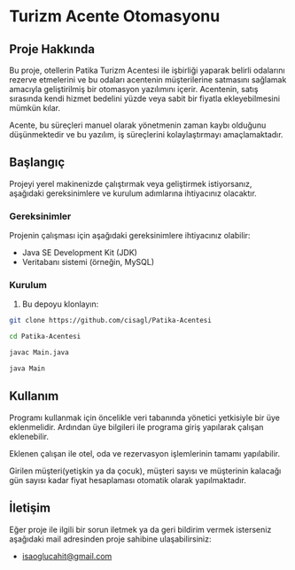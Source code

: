 # Turizm Acente Otomasyonu

## Proje Hakkında

Bu proje, otellerin Patika Turizm Acentesi ile işbirliği yaparak belirli odalarını rezerve etmelerini ve bu odaları acentenin müşterilerine satmasını sağlamak amacıyla geliştirilmiş bir otomasyon yazılımını içerir. Acentenin, satış sırasında kendi hizmet bedelini yüzde veya sabit bir fiyatla ekleyebilmesini mümkün kılar.

Acente, bu süreçleri manuel olarak yönetmenin zaman kaybı olduğunu düşünmektedir ve bu yazılım, iş süreçlerini kolaylaştırmayı amaçlamaktadır.

## Başlangıç

Projeyi yerel makinenizde çalıştırmak veya geliştirmek istiyorsanız, aşağıdaki gereksinimlere ve kurulum adımlarına ihtiyacınız olacaktır.

### Gereksinimler

Projenin çalışması için aşağıdaki gereksinimlere ihtiyacınız olabilir:

- Java SE Development Kit (JDK)
- Veritabanı sistemi (örneğin, MySQL)

### Kurulum

1. Bu depoyu klonlayın:

```bash
git clone https://github.com/cisagl/Patika-Acentesi

cd Patika-Acentesi

javac Main.java

java Main
```

## Kullanım

Programı kullanmak için öncelikle veri tabanında yönetici yetkisiyle bir üye eklenmelidir. 
Ardından üye bilgileri ile programa giriş yapılarak çalışan eklenebilir.

Eklenen çalışan ile otel, oda ve rezervasyon işlemlerinin tamamı yapılabilir.

Girilen müşteri(yetişkin ya da çocuk), müşteri sayısı ve müşterinin kalacağı gün sayısı kadar fiyat hesaplaması otomatik olarak yapılmaktadır.

## İletişim

Eğer proje ile ilgili bir sorun iletmek ya da geri bildirim vermek isterseniz aşağıdaki mail adresinden proje sahibine ulaşabilirsiniz:

- isaoglucahit@gmail.com
